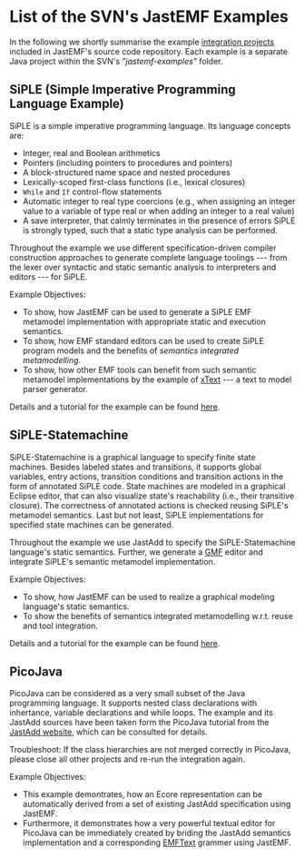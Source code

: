 # List of the SVN's JastEMF Examples #

In the following we shortly summarise the example [integration projects](Approach#Integration_Projects.md) included in JastEMF's source code repository. Each example is a separate Java project within the SVN's _"jastemf-examples"_ folder.

## SiPLE (Simple Imperative Programming Language Example) ##

SiPLE is a simple imperative programming language. Its language concepts are:
  * Integer, real and Boolean arithmetics
  * Pointers (including pointers to procedures and pointers)
  * A block-structured name space and nested procedures
  * Lexically-scoped first-class functions (i.e., lexical closures)
  * `While` and `If` control-flow statements
  * Automatic integer to real type coercions (e.g., when assigning an integer value to a variable of type real or when adding an integer to a real value)
  * A save interpreter, that calmly terminates in the presence of errors
SiPLE is strongly typed, such that a static type analysis can be performed.

Throughout the example we use different specification-driven compiler construction approaches to generate complete language toolings --- from the lexer over syntactic and static semantic analysis to interpreters and editors --- for SiPLE.

Example Objectives:
  * To show, how JastEMF can be used to generate a SiPLE EMF metamodel implementation with appropriate static and execution semantics.
  * To show, how EMF standard editors can be used to create SiPLE program models and the benefits of _semantics integrated metamodelling_.
  * To show, how other EMF tools can benefit from such semantic metamodel implementations by the example of [xText](http://www.eclipse.org/Xtext/) --- a text to model parser generator.

Details and a tutorial for the example can be found [here](SIPLE.md).

## SiPLE-Statemachine ##

SiPLE-Statemachine is a graphical language to specify finite state machines. Besides labeled states and transitions, it supports global variables, entry actions, transition conditions and transition actions in the form of annotated SiPLE code. State machines are modeled in a graphical Eclipse editor, that can also visualize state's reachability (i.e., their transitive closure). The correctness of annotated actions is checked reusing SiPLE's metamodel semantics. Last but not least, SiPLE implementations for specified state machines can be generated.

Throughout the example we use JastAdd to specify the SiPLE-Statemachine language's static semantics. Further, we generate a [GMF](http://www.eclipse.org/gmf) editor and integrate SiPLE's semantic metamodel implementation.

Example Objectives:
  * To show, how JastEMF can be used to realize a graphical modeling language's static semantics.
  * To show the benefits of semantics integrated metamodelling w.r.t. reuse and tool integration.

Details and a tutorial for the example can be found [here](Statemachine.md).

## PicoJava ##

PicoJava can be considered as a very small subset of the Java programming language. It supports nested class declarations with inhertance, variable declarations and while loops. The example and its JastAdd sources have been taken form the PicoJava tutorial from the [JastAdd website](http://jastadd.org/old/examples/picojava-checker), which can be consulted for details.

Troubleshoot: If the class hierarchies are not merged correctly in PicoJava, please close all other projects and re-run the integration again.

Example Objectives:
  * This example demontrates, how an Ecore representation can be automatically derived from a set of existing JastAdd specification using JastEMF.
  * Furthermore, it demonstrates how a very powerful textual editor for PicoJava can be immediately created by briding the JastAdd semantics implementation and a corresponding [EMFText](http://www.emftext.org) grammer using JastEMF.